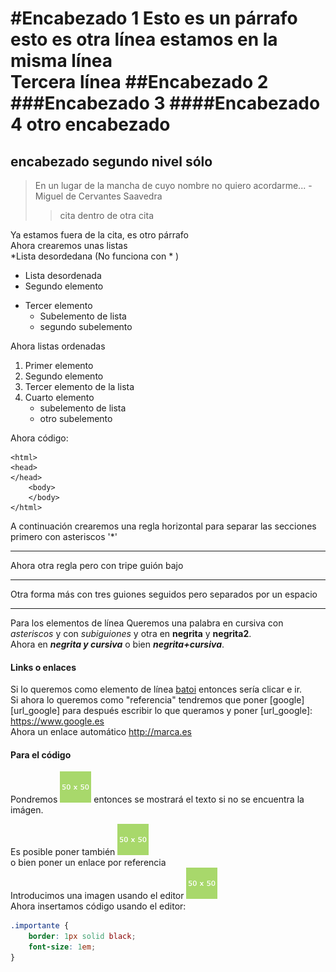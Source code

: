 #Encabezado 1
Esto es un párrafo  
esto es otra línea estamos en la misma línea  
Tercera línea
##Encabezado 2
###Encabezado 3
####Encabezado 4
otro encabezado
===
encabezado segundo nivel sólo
---
> En un lugar de la mancha de cuyo nombre no quiero acordarme... -Miguel de Cervantes Saavedra  
>> cita dentro de otra cita  

Ya estamos fuera de la cita, es otro párrafo  
Ahora crearemos unas listas  
\*Lista desordedana (No funciona con \* )
- Lista desordenada  
- Segundo elemento
+ Tercer elemento
    + Subelemento de lista
    + segundo subelemento  

Ahora listas ordenadas  
1. Primer elemento  
2. Segundo elemento  
3. Tercer elemento de la lista  
4. Cuarto elemento  
    + subelemento de lista  
    + otro subelemento  
  
Ahora código:  
~~~
<html>
<head>
</head>
    <body>
    </body>
</html>
~~~
A continuación crearemos una regla horizontal para separar las secciones primero con asteriscos '*'
***
Ahora otra regla pero con tripe guión bajo
_ _ _
Otra forma más con tres guiones seguidos pero separados por un espacio
- - -
Para los elementos de línea
Queremos una palabra en cursiva con *asteriscos* y con _subiguiones_ y otra en **negrita** y __negrita2__.  
Ahora en ***negrita y cursiva*** o bien ___negrita+cursiva___.  
#### Links o enlaces  
Si lo queremos como elemento de línea [batoi](http://www.cipfpbatoi.es) entonces sería clicar e ir.  
Si ahora lo queremos como "referencia" tendremos que poner [google][url_google] para después escribir lo que queramos y poner [url_google]: https://www.google.es  
Ahora un enlace automático <http://marca.es>  
#### Para el código  
Pondremos ![No se encuentra la imagen](50x50.gif) entonces se mostrará el texto si no se encuentra la imágen.  
  
Es posible poner también ![No se encuentra la imagen](50x50.gif "Titulo de la imagen")  
o bien poner un enlace por referencia  
Introducimos una imagen usando el editor ![50x50.gif](50x50.gif "Imagen de prueba")  
Ahora insertamos código usando el editor:
```css
.importante {
    border: 1px solid black;
    font-size: 1em;
}
```
